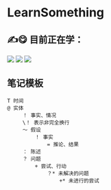 # LearnSomething
## ✍️😋 目前正在学：
<div style="margin-bottom: 12px;">
<img src="https://img.shields.io/badge/HTML5-E34F26?style=for-the-badge&logo=html5&logoColor=white">
<img src="https://img.shields.io/badge/CSS3-1572B6?style=for-the-badge&logo=css3&logoColor=white">
<img src="https://img.shields.io/badge/JavaScript-323330?style=for-the-badge&logo=javascript&logoColor=F7DF1E">
</div> 

## 笔记模板
```
T 时间
@ 实体
     ！ 事实、情况 
     \！ 表示非完全换行
     ～ 假设
         ！ 事实
             = 推论、结果
     ： 陈述
     ？ 问题
         + 尝试、行动
             ？* 未解决的问题
                 +* 未进行的尝试
```